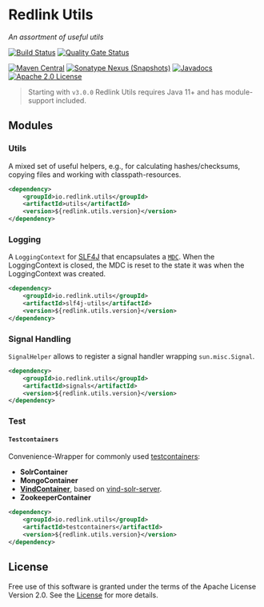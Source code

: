 # Redlink Utils
_An assortment of useful utils_

[![Build Status](https://travis-ci.com/redlink-gmbh/redlink-utils.svg?branch=master)](https://travis-ci.com/redlink-gmbh/redlink-utils)
[![Quality Gate Status](https://sonarcloud.io/api/project_badges/measure?project=io.redlink.utils%3Aredlink-utils&metric=alert_status)](https://sonarcloud.io/dashboard?id=io.redlink.utils%3Aredlink-utils)

[![Maven Central](https://img.shields.io/maven-central/v/io.redlink.utils/redlink-utils.png)](https://search.maven.org/#search%7Cga%7C1%7Cg%3A%22io.redlink.utils%22)
[![Sonatype Nexus (Snapshots)](https://img.shields.io/nexus/s/https/oss.sonatype.org/io.redlink.utils/redlink-utils.png)](https://oss.sonatype.org/#nexus-search;gav~io.redlink.utils~~~~)
[![Javadocs](https://www.javadoc.io/badge/io.redlink.utils/redlink-utils.svg)](https://www.javadoc.io/doc/io.redlink.utils/redlink-utils)
[![Apache 2.0 License](https://img.shields.io/github/license/redlink-gmbh/redlink-utils.svg)](https://www.apache.org/licenses/LICENSE-2.0)

> Starting with `v3.0.0` Redlink Utils requires Java 11+ and has module-support included.

## Modules

### Utils

A mixed set of useful helpers, e.g., for calculating hashes/checksums, copying files and working with classpath-resources.

```xml
<dependency>
    <groupId>io.redlink.utils</groupId>
    <artifactId>utils</artifactId>
    <version>${redlink.utils.version}</version>
</dependency>
```

### Logging

A `LoggingContext` for [SLF4J](http://www.slf4j.org/) that encapsulates a [`MDC`](http://www.slf4j.org/api/org/slf4j/MDC.html). 
When the LoggingContext is closed, the MDC is reset to the state it was when the LoggingContext was created.

```xml
<dependency>
    <groupId>io.redlink.utils</groupId>
    <artifactId>slf4j-utils</artifactId>
    <version>${redlink.utils.version}</version>
</dependency>
```

### Signal Handling

`SignalHelper` allows to register a signal handler wrapping `sun.misc.Signal`.

```xml
<dependency>
    <groupId>io.redlink.utils</groupId>
    <artifactId>signals</artifactId>
    <version>${redlink.utils.version}</version>
</dependency>
```

### Test

#### `Testcontainers`

Convenience-Wrapper for commonly used [testcontainers](https://github.com/testcontainers/testcontainers-java):

* **SolrContainer**
* **MongoContainer**
* **[VindContainer](https://github.com/RBMHTechnology/vind)**, 
based on [vind-solr-server](https://github.com/redlink-gmbh/vind-solr-server).
* **ZookeeperContainer**

```xml
<dependency>
    <groupId>io.redlink.utils</groupId>
    <artifactId>testcontainers</artifactId>
    <version>${redlink.utils.version}</version>
</dependency>
```

## License
Free use of this software is granted under the terms of the Apache License Version 2.0.
See the [License](LICENSE.txt) for more details.

